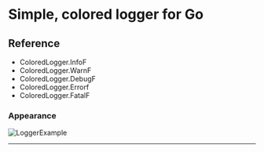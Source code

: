 # Simple, colored logger for Go

## Reference

- ColoredLogger.InfoF
- ColoredLogger.WarnF
- ColoredLogger.DebugF
- ColoredLogger.Errorf
- ColoredLogger.FatalF

### Appearance

![LoggerExample](https://sun9-55.userapi.com/impg/FvHBA9eK1Q_a1BVzEnPLABYX_5oBiavzIhPTvA/DPBjgIpaACw.jpg?size=1034x140&quality=96&sign=a58ee34acadd4acb335fdebd1d79a069&type=album)
_____
